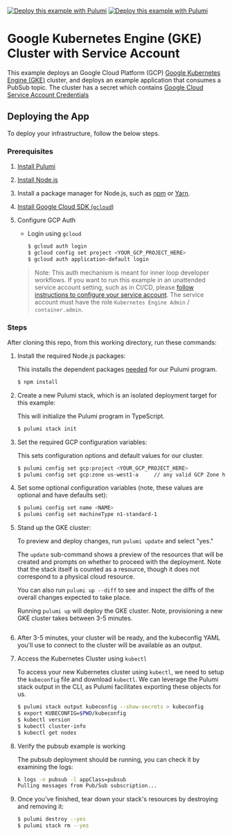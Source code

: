 [![Deploy this example with Pulumi](https://www.pulumi.com/images/deploy-with-pulumi/dark.svg)](https://app.pulumi.com/new?template=https://github.com/pulumi/examples/blob/master/gcp-ts-gke-serviceaccount/README.md#gh-light-mode-only)
[![Deploy this example with Pulumi](https://get.pulumi.com/new/button-light.svg)](https://app.pulumi.com/new?template=https://github.com/pulumi/examples/blob/master/gcp-ts-gke-serviceaccount/README.md#gh-dark-mode-only)

# Google Kubernetes Engine (GKE) Cluster with Service Account

This example deploys an Google Cloud Platform (GCP) [Google Kubernetes Engine (GKE)](https://cloud.google.com/kubernetes-engine/) cluster, and deploys an example application that consumes a PubSub topic. The cluster has a secret which contains [Google Cloud Service Account Credentials](https://cloud.google.com/iam/docs/service-accounts)

## Deploying the App

To deploy your infrastructure, follow the below steps.

### Prerequisites

1. [Install Pulumi](https://www.pulumi.com/docs/get-started/install/)
1. [Install Node.js](https://nodejs.org/en/download/)
1. Install a package manager for Node.js, such as [npm](https://www.npmjs.com/get-npm) or [Yarn](https://yarnpkg.com/en/docs/install).
1. [Install Google Cloud SDK (`gcloud`)](https://cloud.google.com/sdk/docs/downloads-interactive)
1. Configure GCP Auth

    * Login using `gcloud`

        ```bash
        $ gcloud auth login
        $ gcloud config set project <YOUR_GCP_PROJECT_HERE>
        $ gcloud auth application-default login
        ```
    > Note: This auth mechanism is meant for inner loop developer
    > workflows. If you want to run this example in an unattended service
    > account setting, such as in CI/CD, please [follow instructions to
    > configure your service account](https://www.pulumi.com/docs/intro/cloud-providers/gcp/setup/). The
    > service account must have the role `Kubernetes Engine Admin` / `container.admin`.

### Steps

After cloning this repo, from this working directory, run these commands:

1. Install the required Node.js packages:

    This installs the dependent packages [needed](https://www.pulumi.com/docs/intro/concepts/how-pulumi-works/) for our Pulumi program.

    ```bash
    $ npm install
    ```

1. Create a new Pulumi stack, which is an isolated deployment target for this example:

    This will initialize the Pulumi program in TypeScript.

    ```bash
    $ pulumi stack init
    ```

1. Set the required GCP configuration variables:

    This sets configuration options and default values for our cluster.

    ```bash
    $ pulumi config set gcp:project <YOUR_GCP_PROJECT_HERE>
    $ pulumi config set gcp:zone us-west1-a     // any valid GCP Zone here
    ```

1. Set some optional configuration variables (note, these values are optional and have defaults set):

    ```bash
    $ pulumi config set name <NAME>
    $ pulumi config set machineType n1-standard-1
    ```

1. Stand up the GKE cluster:

    To preview and deploy changes, run `pulumi update` and select "yes."

    The `update` sub-command shows a preview of the resources that will be created
    and prompts on whether to proceed with the deployment. Note that the stack
    itself is counted as a resource, though it does not correspond
    to a physical cloud resource.

    You can also run `pulumi up --diff` to see and inspect the diffs of the
    overall changes expected to take place.

    Running `pulumi up` will deploy the GKE cluster. Note, provisioning a
    new GKE cluster takes between 3-5 minutes.

    ```bash

    ```

1. After 3-5 minutes, your cluster will be ready, and the kubeconfig YAML you'll use to connect to the cluster will
   be available as an output.

1. Access the Kubernetes Cluster using `kubectl`

    To access your new Kubernetes cluster using `kubectl`, we need to setup the
    `kubeconfig` file and download `kubectl`. We can leverage the Pulumi
    stack output in the CLI, as Pulumi facilitates exporting these objects for us.

    ```bash
    $ pulumi stack output kubeconfig --show-secrets > kubeconfig
    $ export KUBECONFIG=$PWD/kubeconfig
    $ kubectl version
    $ kubectl cluster-info
    $ kubectl get nodes
    ```

1. Verify the pubsub example is working

    The pubsub deployment should be running, you can check it by examining the logs:

    ```bash
    k logs -n pubsub -l appClass=pubsub
    Pulling messages from Pub/Sub subscription...
    ```

1. Once you've finished, tear down your stack's resources by destroying and removing it:

    ```bash
    $ pulumi destroy --yes
    $ pulumi stack rm --yes
    ```
